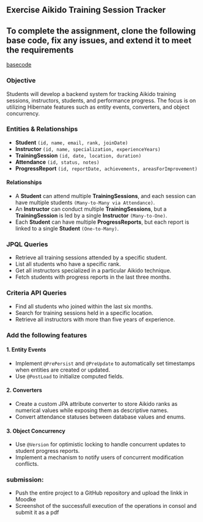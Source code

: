 ## Exercise Aikido Training Session Tracker

## To complete the assignment, clone the following base code, fix any issues, and extend it to meet the requirements
[basecode](https://github.com/ADirin/dbs_week7_inclass.git)


### Objective
Students will develop a backend system for tracking Aikido training sessions, instructors, students, and performance progress. The focus is on utilizing Hibernate features such as entity events, converters, and object concurrency.

### Entities & Relationships
- **Student** `(id, name, email, rank, joinDate)`
- **Instructor** `(id, name, specialization, experienceYears)`
- **TrainingSession** `(id, date, location, duration)`
- **Attendance** `(id, status, notes)`
- **ProgressReport** `(id, reportDate, achievements, areasForImprovement)`

#### Relationships
- A **Student** can attend multiple **TrainingSessions**, and each session can have multiple students `(Many-to-Many via Attendance)`.
- An **Instructor** can conduct multiple **TrainingSessions**, but a **TrainingSession** is led by a single **Instructor** `(Many-to-One)`.
- Each **Student** can have multiple **ProgressReports**, but each report is linked to a single **Student** `(One-to-Many)`.

### JPQL Queries
- Retrieve all training sessions attended by a specific student.
- List all students who have a specific rank.
- Get all instructors specialized in a particular Aikido technique.
- Fetch students with progress reports in the last three months.

### Criteria API Queries
- Find all students who joined within the last six months.
- Search for training sessions held in a specific location.
- Retrieve all instructors with more than five years of experience.

### Add the following features
#### 1. Entity Events
- Implement `@PrePersist` and `@PreUpdate` to automatically set timestamps when entities are created or updated.
- Use `@PostLoad` to initialize computed fields.

#### 2. Converters
- Create a custom JPA attribute converter to store Aikido ranks as numerical values while exposing them as descriptive names.
- Convert attendance statuses between database values and enums.

#### 3. Object Concurrency
- Use `@Version` for optimistic locking to handle concurrent updates to student progress reports.
- Implement a mechanism to notify users of concurrent modification conflicts.


### submission:
- Push the entire project to a GitHub repository and upload the linkk in Moodke
- Screenshot of the successfull execution of the operations in consol and submit it as a pdf
